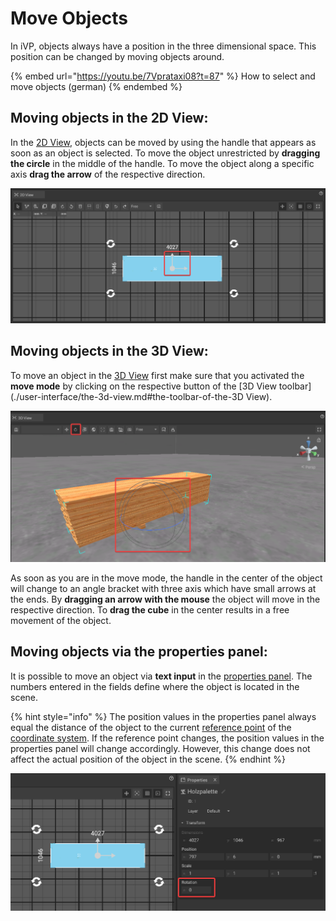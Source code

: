# Move Objects

In iVP, objects always have a position in the three dimensional space. This position can be changed by moving objects around.

{% embed url="https://youtu.be/7Vprataxi08?t=87" %}
How to select and move objects (german)
{% endembed %}

## Moving objects in the 2D View:

In the [2D View](./user-interface/the-2d-view.md), objects can be moved by using the handle that appears as soon as an object is selected. To move the object unrestricted by **dragging the circle** in the middle of the handle. To move the object along a specific axis **drag the arrow** of the respective direction.

![](../../.gitbook/assets/iVP_Planning_ObjectInteraction_2DMoveObjects.png)

## Moving objects in the 3D View:

To move an object in the [3D View](./user-interface/the-3d-view.md) first make sure that you activated the **move mode** by clicking on the respective button of the [3D View toolbar](./user-interface/the-3d-view.md#the-toolbar-of-the-3D View).

![](../../.gitbook/assets/iVP_Planning_ObjectInteraction_3DMoveObjects.png)

As soon as you are in the move mode, the handle in the center of the object will change to an angle bracket with three axis which have small arrows at the ends. By **dragging an arrow with the mouse** the object will move in the respective direction. To **drag the cube** in the center results in a free movement of the object.

## Moving objects via the properties panel:

It is possible to move an object via **text input** in the [properties panel](./user-interface/the-properties-panel.md). The numbers entered in the fields define where the object is located in the scene.

{% hint style="info" %}
The position values in the properties panel always equal the distance of the object to the current [reference point](./user-interface/the-grid.md) of the [coordinate system](./user-interface/the-grid.md). If the reference point changes, the position values in the properties panel will change accordingly. However, this change does not affect the actual position of the object in the scene.
{% endhint %}

![](../../.gitbook/assets/iVP_Planning_ObjectInteraction_PropertiesMoveObjects.png)